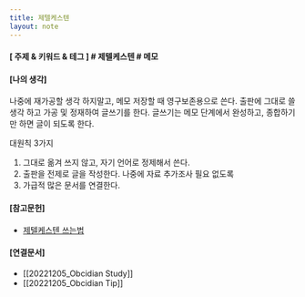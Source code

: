```yaml
---
title: 제텔케스텐
layout: note
---
```

#### \[ 주제  & 키워드 & 테그 ] # 제텔케스텐 # 메모
#### \[나의 생각]
나중에 재가공할 생각 하지말고, 메모 저장할 때 영구보존용으로 쓴다.
출판에 그대로 쓸 생각 하고 가공 및 정재하여 글쓰기를 한다.
글쓰기는 메모 단계에서 완성하고, 종합하기만 하면 글이 되도록 한다.

대원칙 3가지
1.  그대로 옮겨 쓰지 않고, 자기 언어로 정제해서 쓴다.
2.  출판을  전제로 글을 작성한다. 나중에 자료 추가조사 필요 없도록
3.  가급적 많은  문서를 연결한다.

#### \[참고문헌]
- [제텔케스텐 쓰는법](https://youtu.be/dXzfLOCEDaw)

#### \[연결문서]
- [[20221205_Obcidian Study]]
- [[20221205_Obcidian Tip]]